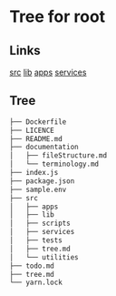 # Tree for root
## Links
[src](src/tree.md)
[lib](src/lib/tree.md)
[apps](src/apps/tree.md)
[services](src/services/tree.md)

## Tree
```bash
├── Dockerfile
├── LICENCE
├── README.md
├── documentation
│   ├── fileStructure.md
│   └── terminology.md
├── index.js
├── package.json
├── sample.env
├── src
│   ├── apps
│   ├── lib
│   ├── scripts
│   ├── services
│   ├── tests
│   ├── tree.md
│   └── utilities
├── todo.md
├── tree.md
└── yarn.lock

```